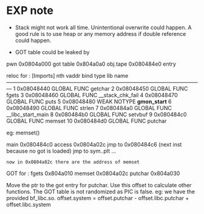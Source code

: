 # EXP note

* Stack might not work all time. Unintentional overwrite could happen.
A good rule is to use heap or any memory address if double reference could happen.

* GOT table could be leaked by

pwn
0x0804a000  got table
0x804a0a0 obj.tape
0x080484e0 entry

reloc for :
[Imports]
nth vaddr      bind   type   lib name
―――――――――――――――――――――――――――――――――――――
1   0x08048440 GLOBAL FUNC       getchar
2   0x08048450 GLOBAL FUNC       fgets
3   0x08048460 GLOBAL FUNC       __stack_chk_fail
4   0x08048470 GLOBAL FUNC       puts
5   0x08048480 WEAK   NOTYPE     __gmon_start__
6   0x08048490 GLOBAL FUNC       strlen
7   0x080484a0 GLOBAL FUNC       __libc_start_main
8   0x080484b0 GLOBAL FUNC       setvbuf
9   0x080484c0 GLOBAL FUNC       memset
10  0x080484d0 GLOBAL FUNC       putchar

eg: memset()

main
  0x080484c0
    access 0x0804a02c
    jmp to 0x080484c6 (next inst because no got is loaded)
      jmp to sym..plt
        ...

    now in 0x0804a02c there are the address of memset

GOT for :
fgets 0x804a010
memset 0x0804a02c
putchar 0x804a030

Move the ptr to the got entry for putchar. Use this offset to calculate other functions.
The GOT table is not randomized as PIC is false.
eg: we have the provided bf_libc.so.
offset.system = offset.putchar - offset.libc.putchar + offset.libc.system
